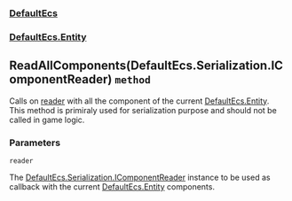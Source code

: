 ### [DefaultEcs](./DefaultEcs 'DefaultEcs')
### [DefaultEcs.Entity](./DefaultEcs-Entity 'DefaultEcs.Entity')
## ReadAllComponents(DefaultEcs.Serialization.IComponentReader) `method`
Calls on [reader](#DefaultEcs-Entity-ReadAllComponents(DefaultEcs-Serialization-IComponentReader)-reader 'DefaultEcs.Entity.ReadAllComponents(DefaultEcs.Serialization.IComponentReader).reader') with all the component of the current [DefaultEcs.Entity](./DefaultEcs-Entity 'DefaultEcs.Entity').<br/>This method is primiraly used for serialization purpose and should not be called in game logic.
### Parameters

<a name='DefaultEcs-Entity-ReadAllComponents(DefaultEcs-Serialization-IComponentReader)-reader'></a>
`reader`

The [DefaultEcs.Serialization.IComponentReader](./DefaultEcs-Serialization-IComponentReader 'DefaultEcs.Serialization.IComponentReader') instance to be used as callback with the current [DefaultEcs.Entity](./DefaultEcs-Entity 'DefaultEcs.Entity') components.
